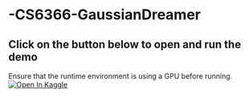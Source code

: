 # -CS6366-GaussianDreamer

## Click on the button below to open and run the demo
Ensure that the runtime environment is using a GPU before running. <br>
[![Open In Kaggle](https://www.kaggle.com/static/images/logos/kaggle-logo-gray-300.png)](https://www.kaggle.com/code/shanmukhabodapati/cs6366-gaussian-dreamer-implementation-demo-ipyn)

